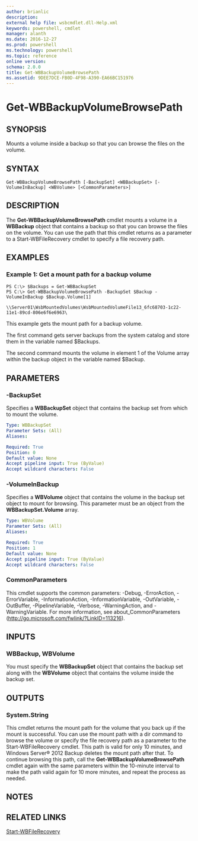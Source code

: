 ```yaml
---
author: brianlic
description: 
external help file: wsbcmdlet.dll-Help.xml
keywords: powershell, cmdlet
manager: alanth
ms.date: 2016-12-27
ms.prod: powershell
ms.technology: powershell
ms.topic: reference
online version: 
schema: 2.0.0
title: Get-WBBackupVolumeBrowsePath
ms.assetid: 9DEE7DCE-FB0D-4F98-A390-EA66BC151976
---
```


# Get-WBBackupVolumeBrowsePath

## SYNOPSIS
Mounts a volume inside a backup so that you can browse the files on the volume.

## SYNTAX

```
Get-WBBackupVolumeBrowsePath [-BackupSet] <WBBackupSet> [-VolumeInBackup] <WBVolume> [<CommonParameters>]
```

## DESCRIPTION
The **Get-WBBackupVolumeBrowsePath** cmdlet mounts a volume in a **WBBackup** object that contains a backup so that you can browse the files on the volume.
You can use the path that this cmdlet returns as a parameter to a Start-WBFileRecovery cmdlet to specify a file recovery path.

## EXAMPLES

### Example 1: Get a mount path for a backup volume
```
PS C:\> $Backups = Get-WBBackupSet
PS C:\> Get-WBBackupVolumeBrowsePath -BackupSet $Backup -VolumeInBackup $Backup.Volume[1]

\\Server01\WsbMountedVolumes\WsbMountedVolumeFile13_6fc68703-1c22-11e1-89cd-806e6f6e6963\
```

This example gets the mount path for a backup volume.

The first command gets server backups from the system catalog and store them in the variable named $Backups.

The second command mounts the volume in element 1 of the Volume array within the backup object in the variable named $Backup.

## PARAMETERS

### -BackupSet
Specifies a **WBBackupSet** object that contains the backup set from which to mount the volume.

```yaml
Type: WBBackupSet
Parameter Sets: (All)
Aliases: 

Required: True
Position: 0
Default value: None
Accept pipeline input: True (ByValue)
Accept wildcard characters: False
```

### -VolumeInBackup
Specifies a **WBVolume** object that contains the volume in the backup set object to mount for browsing.
This parameter must be an object from the **WBBackupSet.Volume** array.

```yaml
Type: WBVolume
Parameter Sets: (All)
Aliases: 

Required: True
Position: 1
Default value: None
Accept pipeline input: True (ByValue)
Accept wildcard characters: False
```

### CommonParameters
This cmdlet supports the common parameters: -Debug, -ErrorAction, -ErrorVariable, -InformationAction, -InformationVariable, -OutVariable, -OutBuffer, -PipelineVariable, -Verbose, -WarningAction, and -WarningVariable. For more information, see about_CommonParameters (http://go.microsoft.com/fwlink/?LinkID=113216).

## INPUTS

### WBBackup, WBVolume
You must specify the **WBBackupSet** object that contains the backup set along with the **WBVolume** object that contains the volume inside the backup set.

## OUTPUTS

### System.String
This cmdlet returns the mount path for the volume that you back up if the mount is successful.
You can use the mount path with a dir command to browse the volume or specify the file recovery path as a parameter to the Start-WBFileRecovery cmdlet.
This path is valid for only 10 minutes, and Windows Server® 2012 Backup deletes the mount path after that.
To continue browsing this path, call the **Get-WBBackupVolumeBrowsePath** cmdlet again with the same parameters within the 10-minute interval to make the path valid again for 10 more minutes, and repeat the process as needed.

## NOTES

## RELATED LINKS

[Start-WBFileRecovery](./Start-WBFileRecovery.md)


